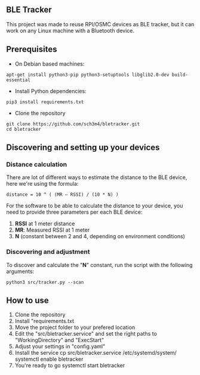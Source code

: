 ## BLE Tracker
This project was made to reuse RPI/OSMC devices as BLE tracker, but it can work on any Linux machine with a Bluetooth device.

## Prerequisites
- On Debian based machines:
```
apt-get install python3-pip python3-setuptools libglib2.0-dev build-essential
```

- Install Python dependencies:
```
pip3 install requirements.txt
```

- Clone the repository
```
git clone https://github.com/sch3m4/bletracker.git
cd bletracker
```

## Discovering and setting up your devices
### Distance calculation
There are lot of different ways to estimate the distance to the BLE device, here we're using the formula:

 ```
 distance = 10 ^ ( (MR — RSSI) / (10 * N) )
 ```

For the software to be able to calculate the distance to your device, you need to provide three parameters per each BLE device:
1. **RSSI** at 1 meter distance
2. **MR**: Measured RSSI at 1 meter
2. **N** (constant between 2 and 4, depending on environment conditions)

### Discovering and adjustment
To discover and calculate the "**N**" constant, run the script with the following arguments:
```
python3 src/tracker.py --scan
```
   

## How to use
1. Clone the repository
2. Install "requirements.txt
2. Move the project folder to your prefered location
3. Edit the "src/bletracker.service" and set the right paths to "WorkingDirectory" and "ExecStart"
4. Adjust your settings in "config.yaml"
5. Install the service
    cp src/bletracker.service /etc/systemd/system/
    systemctl enable bletracker
6. You're ready to go
    systemctl start bletracker
